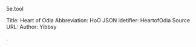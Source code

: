 5e.tool

Title: Heart of Odia
Abbreviation: HoO
JSON idetifier: HeartofOdia
Source URL:
Author: Yibbsy

.
